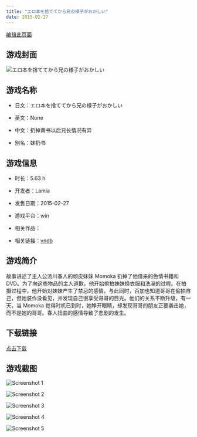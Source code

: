 ```yaml
---
title: "エロ本を捨ててから兄の様子がおかしい"
date: 2015-02-27
---
```

[编辑此页面](https://github.com/ACG-3/ADV3-source/blob/main/source/_posts/%E3%82%A8%E3%83%AD%E6%9C%AC%E3%82%92%E6%8D%A8%E3%81%A6%E3%81%A6%E3%81%8B%E3%82%89%E5%85%84%E3%81%AE%E6%A7%98%E5%AD%90%E3%81%8C%E3%81%8A%E3%81%8B%E3%81%97%E3%81%84.md)

## 游戏封面

![エロ本を捨ててから兄の様子がおかしい](https%3A//pan.timero.xyz/onedrive/img_lib_001/%E3%82%A8%E3%83%AD%E6%9C%AC%E3%82%92%E6%8D%A8%E3%81%A6%E3%81%A6%E3%81%8B%E3%82%89%E5%85%84%E3%81%AE%E6%A7%98%E5%AD%90%E3%81%8C%E3%81%8A%E3%81%8B%E3%81%97%E3%81%84_cover.avif)


## 游戏名称

- 日文：エロ本を捨ててから兄の様子がおかしい
- 英文：None
- 中文：扔掉黄书以后兄长情况有异

- 别名：妹扔书


## 游戏信息

- 时长：5.63 h
- 开发者：Lamia
- 发售日期：2015-02-27
- 游戏平台：win
- 相关作品：

- 相关链接：[vndb](https://vndb.org/v16372)


## 游戏简介

故事讲述了主人公汤川春人的顽皮妹妹 Momoka 扔掉了他借来的色情书籍和 DVD。为了向这些物品的主人道歉，他开始偷拍妹妹换衣服和洗澡的过程。在拍摄过程中，他开始对妹妹产生了禁忌的感情。与此同时，百加也知道哥哥在偷拍自己，但她装作没看见，并发现自己很享受哥哥的目光。他们的关系不断升级，有一天，当 Momoka 觉得时机已到时，她睁开眼睛，却发现哥哥的朋友正要袭击她，而不是她的哥哥。春人扭曲的感情导致了悲剧的发生。


## 下载链接

[点击下载](https://pan.timero.xyz/onedrive/adv_lib_001/%E3%82%A8%E3%83%AD%E6%9C%AC%E3%82%92%E6%8D%A8%E3%81%A6%E3%81%A6%E3%81%8B%E3%82%89%E5%85%84%E3%81%AE%E6%A7%98%E5%AD%90%E3%81%8C%E3%81%8A%E3%81%8B%E3%81%97%E3%81%84)


## 游戏截图


![Screenshot 1](https%3A//pan.timero.xyz/onedrive/img_lib_001/%E3%82%A8%E3%83%AD%E6%9C%AC%E3%82%92%E6%8D%A8%E3%81%A6%E3%81%A6%E3%81%8B%E3%82%89%E5%85%84%E3%81%AE%E6%A7%98%E5%AD%90%E3%81%8C%E3%81%8A%E3%81%8B%E3%81%97%E3%81%84_Screenshot_1.avif)

![Screenshot 2](https%3A//pan.timero.xyz/onedrive/img_lib_001/%E3%82%A8%E3%83%AD%E6%9C%AC%E3%82%92%E6%8D%A8%E3%81%A6%E3%81%A6%E3%81%8B%E3%82%89%E5%85%84%E3%81%AE%E6%A7%98%E5%AD%90%E3%81%8C%E3%81%8A%E3%81%8B%E3%81%97%E3%81%84_Screenshot_2.avif)

![Screenshot 3](https%3A//pan.timero.xyz/onedrive/img_lib_001/%E3%82%A8%E3%83%AD%E6%9C%AC%E3%82%92%E6%8D%A8%E3%81%A6%E3%81%A6%E3%81%8B%E3%82%89%E5%85%84%E3%81%AE%E6%A7%98%E5%AD%90%E3%81%8C%E3%81%8A%E3%81%8B%E3%81%97%E3%81%84_Screenshot_3.avif)

![Screenshot 4](https%3A//pan.timero.xyz/onedrive/img_lib_001/%E3%82%A8%E3%83%AD%E6%9C%AC%E3%82%92%E6%8D%A8%E3%81%A6%E3%81%A6%E3%81%8B%E3%82%89%E5%85%84%E3%81%AE%E6%A7%98%E5%AD%90%E3%81%8C%E3%81%8A%E3%81%8B%E3%81%97%E3%81%84_Screenshot_4.avif)

![Screenshot 5](https%3A//pan.timero.xyz/onedrive/img_lib_001/%E3%82%A8%E3%83%AD%E6%9C%AC%E3%82%92%E6%8D%A8%E3%81%A6%E3%81%A6%E3%81%8B%E3%82%89%E5%85%84%E3%81%AE%E6%A7%98%E5%AD%90%E3%81%8C%E3%81%8A%E3%81%8B%E3%81%97%E3%81%84_Screenshot_5.avif)

